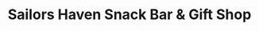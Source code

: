 ---
title: "Sailors Haven Snack Bar & Gift Shop"
url: /fire-island/sailors-haven-snack-bar-and-gift-shop/
shop: gift
---